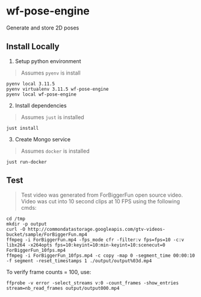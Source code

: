 # wf-pose-engine

Generate and store 2D poses

## Install Locally

1. Setup python environment

> Assumes `pyenv` is install

```
pyenv local 3.11.5
pyenv virtualenv 3.11.5 wf-pose-engine
pyenv local wf-pose-engine
```

2. Install dependencies

> Assumes `just` is installed

```
just install
```

3. Create Mongo service

> Assumes `docker` is installed

```
just run-docker
```

## Test

> Test video was generated from ForBiggerFun open source video. Video was cut into 10 second clips at 10 FPS using the following cmds:

```
cd /tmp
mkdir -p output
curl -O http://commondatastorage.googleapis.com/gtv-videos-bucket/sample/ForBiggerFun.mp4
ffmpeg -i ForBiggerFun.mp4 -fps_mode cfr -filter:v fps=fps=10 -c:v libx264 -x264opts fps=10:keyint=10:min-keyint=10:scenecut=0 ForBiggerFun_10fps.mp4
ffmpeg -i ForBiggerFun_10fps.mp4 -c copy -map 0 -segment_time 00:00:10 -f segment -reset_timestamps 1 ./output/output%03d.mp4
```

To verify frame counts = 100, use:

```
ffprobe -v error -select_streams v:0 -count_frames -show_entries stream=nb_read_frames output/output000.mp4
```